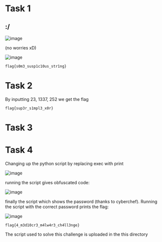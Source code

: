 # Task 1
  
  ## :/
  ![image](https://user-images.githubusercontent.com/118754984/226387767-3a4d0097-4bda-4e78-9f6d-2f82a8cf75b4.png)

  (no worries xD)
  
  ![image](https://user-images.githubusercontent.com/118754984/226388030-1984cea8-04a9-4dbc-81be-2f2e5c836a4e.png)

    flag{s0m3_susp1c10us_str1ng}
  

# Task 2
  
  By inputting 23, 1337, 252 we get the flag
  
    flag{sup3r_s1mpl3_x0r}


# Task 3
  
  
    
# Task 4
  
   Changing up the python script by replacing exec with print
  
  ![image](https://user-images.githubusercontent.com/118754984/226963700-86b32876-ae50-4fa6-9c35-3980224505c0.png)

  running the script gives obfuscated code:
  
  ![image](https://user-images.githubusercontent.com/118754984/226964816-b119227f-e7b6-4ed7-8408-0e48388de9c3.png)
  
  finally the script which shows the password (thanks to cyberchef). Running the script with the correct password prints the flag:
  
  ![image](https://user-images.githubusercontent.com/118754984/226975871-c78ed981-51d8-4fe6-a2ba-399c712cf673.png)

  
    flag{4_m3d10cr3_m4lw4r3_ch4ll3nge}
    
  The script used to solve this challenge is uploaded in the this directory
    
